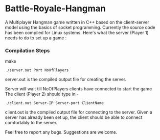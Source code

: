 # Battle-Royale-Hangman

A Multiplayer Hangman game written in C++ based on the client-server model using the basics of socket programming.
Currently the source code has been compiled for Linux systems. Here's what the server (Player 1) needs to do to set up a game :

### Compilation Steps
make

```
./server.out Port NoOfPlayers    
```
server.out is the compiled output file for creating the server.                                                                             

Server will wait till NoOfPlayers clients have connected to start the game
The client (Player 2) should type in -

```
./client.out Server-IP Server-port ClientName
```

client.out is the compiled output file for connecting to the server. Given a server has already been set up, the client should be able to connect comfortably to the server.

Feel free to report any bugs. Suggestions are welcome.
